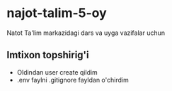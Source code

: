 # najot-talim-5-oy

Natot Ta'lim markazidagi dars va uyga vazifalar uchun

## Imtixon topshirig'i

- Oldindan user create qildim
- .env faylni .gitignore fayldan o'chirdim
